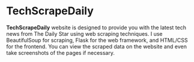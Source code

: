 # TechScrapeDaily

**TechScrapeDaily** website is designed to provide you with the latest tech news from The Daily Star using web scraping techniques. I use BeautifulSoup for scraping, Flask for the web framework, and HTML/CSS for the frontend. You can view the scraped data on the website and even take screenshots of the pages if necessary.


